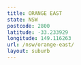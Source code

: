 ```yaml
---
title: ORANGE EAST
state: NSW
postcode: 2800
latitude: -33.233929
longitude: 149.116263
url: /nsw/orange-east/
layout: suburb
---
```

